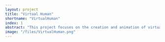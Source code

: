 ```yaml
---
layout: project
title: "Virtual Human"
shortname: "VirtualHuman"
index: 1
abstract: "This project focuses on the creation and animation of virtual humans, integrating real-time simulations of physiological and emotional behaviors. By leveraging AI-driven models and musculoskeletal control, we aim to enhance the realism of facial expressions, body deformations, and interactive avatars for applications in virtual reality, gaming, and social robotics."
image: "/files/VirtualHuman.png"
---
```

